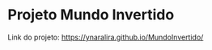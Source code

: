 # Projeto Mundo Invertido
Link do projeto: <a href="https://ynaralira.github.io/MundoInvertido/">https://ynaralira.github.io/MundoInvertido/</a>
